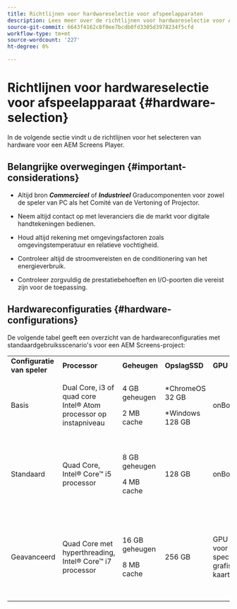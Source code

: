 ```yaml
---
title: Richtlijnen voor hardwareselectie voor afspeelapparaten
description: Lees meer over de richtlijnen voor hardwareselectie voor AEM Screens Player-apparaten.
source-git-commit: 6643f4162c8f0ee7bcdb0fd3305d3978234f5cfd
workflow-type: tm+mt
source-wordcount: '227'
ht-degree: 0%

---
```



# Richtlijnen voor hardwareselectie voor afspeelapparaat {#hardware-selection}

In de volgende sectie vindt u de richtlijnen voor het selecteren van hardware voor een AEM Screens Player.

## Belangrijke overwegingen {#important-considerations}

* Altijd bron ***Commercieel*** of ***Industrieel*** Graducomponenten voor zowel de speler van PC als het Comité van de Vertoning of Projector.

* Neem altijd contact op met leveranciers die de markt voor digitale handtekeningen bedienen.
* Houd altijd rekening met omgevingsfactoren zoals omgevingstemperatuur en relatieve vochtigheid.
* Controleer altijd de stroomvereisten en de conditionering van het energieverbruik.
* Controleer zorgvuldig de prestatiebehoeften en I/O-poorten die vereist zijn voor de toepassing.

## Hardwareconfiguraties {#hardware-configurations}

De volgende tabel geeft een overzicht van de hardwareconfiguraties met standaardgebruiksscenario&#39;s voor een AEM Screens-project:

<table>
 <tbody>
  <tr>
   <tr>
   <td><strong>Configuratie van speler</strong></td>
   <td><strong>Processor</strong></td>
   <td><strong>Geheugen</strong></td>
   <td><strong>OpslagSSD</strong></td>
   <td><strong>GPU</strong></td>
   <td><strong>Weergave</strong></td>
   <td><strong>I/O</strong></td>
   <td><strong>Gebruiksscenario's</strong></td>
  </tr>
  <tr>
   <td>Basis</td>
   <td>Dual Core, i3 of quad core Intel® Atom processor op instapniveau</td>
   <td><p>4 GB geheugen</p> <p>2 MB cache</p> </td>
   <td><p>*ChromeOS 32 GB</p> <p>*Windows 128 GB</p> </td>
   <td>onBoard</td>
   <td>1920 x 1080</td>
   <td>DVI<br /> Ethernet/Wireless,<br /> 2x USB</td>
   <td>
    <ul>
     <li>Standaardherhaling op volledig scherm<br /> </li>
     <li>Dagverdeling</li>
    </ul> </td>
  </tr>
  <tr>
   <td>Standaard</td>
   <td>Quad Core, Intel® Core™ i5 processor</td>
   <td><p>8 GB geheugen</p> <p>4 MB cache</p> </td>
   <td>128 GB</td>
   <td>onBoard</td>
   <td>3840x2160 (<code>4K</code>)</td>
   <td>DVI, HDMI<br /> Ethernet/Wireless,<br /> 2x USB</td>
   <td>
    <ul>
     <li>Dynamische inhoud van één bron</li>
     <li>Eenvoudig interactief</li>
     <li>1-3 Zone-indelingen</li>
    </ul> </td>
  </tr>
  <tr>
   <td>Geavanceerd</td>
   <td>Quad Core met hyperthreading, Intel® Core™ i7 processor</td>
   <td><p>16 GB geheugen</p> <p>8 MB cache</p> </td>
   <td>256 GB</td>
   <td>GPU voor speciale grafische kaarten</td>
   <td>3840x2160 (<code>4K</code>)</td>
   <td>DVI, HDMI<br /> Ethernet/Wireless,<br /> 4x USB</td>
   <td>
    <ul>
     <li>4 of meer inhoudszones, gelijktijdige videoweergave</li>
     <li>Interactief meerdere pagina's</li>
     <li>Multi-Source Data Triggers</li>
    </ul> </td>
  </tr>
 </tbody>
</table>
